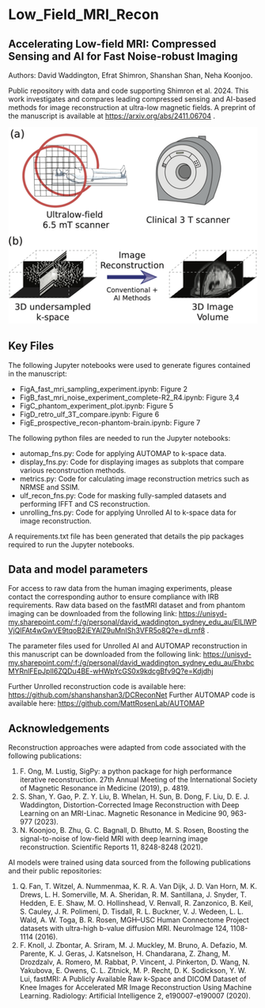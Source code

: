 # Low_Field_MRI_Recon

## Accelerating Low-field MRI: Compressed Sensing and AI for Fast Noise-robust Imaging

Authors: David Waddington, Efrat Shimron, Shanshan Shan, Neha Koonjoo.

Public repository with data and code supporting Shimron et al. 2024. This work investigates and compares leading compressed sensing and AI-based methods for image reconstruction at ultra-low magnetic fields. A preprint of the manuscript is available at https://arxiv.org/abs/2411.06704 . 

![Reconstruction accuracy across field strengths](overview.png)

## Key Files

The following Jupyter notebooks were used to generate figures contained in the manuscript:
- FigA_fast_mri_sampling_experiment.ipynb: Figure 2
- FigB_fast_mri_noise_experiment_complete-R2_R4.ipynb: Figure 3,4
- FigC_phantom_experiment_plot.ipynb: Figure 5
- FigD_retro_ulf_3T_compare.ipynb: Figure 6
- FigE_prospective_recon-phantom-brain.ipynb: Figure 7

The following python files are needed to run the Jupyter notebooks:
- automap_fns.py: Code for applying AUTOMAP to k-space data.
- display_fns.py: Code for displaying images as subplots that compare various reconstruction methods.
- metrics.py: Code for calculating image reconstruction metrics such as NRMSE and SSIM.
- ulf_recon_fns.py: Code for masking fully-sampled datasets and performing IFFT and CS reconstruction.
- unrolling_fns.py: Code for applying Unrolled AI to k-space data for image reconstruction.

A requirements.txt file has been generated that details the pip packages required to run the Jupyter notebooks.

## Data and model parameters

For access to raw data from the human imaging experiments, please contact the corresponding author to ensure compliance with IRB requirements. Raw data based on the fastMRI dataset and from phantom imaging can be downloaded from the following link: https://unisyd-my.sharepoint.com/:f:/g/personal/david_waddington_sydney_edu_au/ElLlWPVjQlFAt4wGwVE9tqoB2iEYAlZ9uMnISh3VFR5o8Q?e=dLrnf8 . 

The parameter files used for Unrolled AI and AUTOMAP reconstruction in this manuscript can be downloaded from the following link: https://unisyd-my.sharepoint.com/:f:/g/personal/david_waddington_sydney_edu_au/EhxbcMYRnlFEpJplI6ZQDu4BE-wHWpYcGS0x9kdcgBfv9Q?e=Kdjdhj

Further Unrolled reconstruction code is available here: https://github.com/shanshanshan3/DCReconNet
Further AUTOMAP code is available here: https://github.com/MattRosenLab/AUTOMAP


## Acknowledgements

Reconstruction approaches were adapted from code associated with the following publications:
1. F. Ong, M. Lustig, SigPy: a python package for high performance iterative reconstruction. 27th Annual Meeting of the International Society of Magnetic Resonance in Medicine (2019), p. 4819.
2. S. Shan, Y. Gao, P. Z. Y. Liu, B. Whelan, H. Sun, B. Dong, F. Liu, D. E. J. Waddington, Distortion-Corrected Image Reconstruction with Deep Learning on an MRI-Linac. Magnetic Resonance in Medicine 90, 963-977 (2023).
3. N. Koonjoo, B. Zhu, G. C. Bagnall, D. Bhutto, M. S. Rosen, Boosting the signal-to-noise of low-field MRI with deep learning image reconstruction. Scientific Reports 11, 8248-8248 (2021). 

AI models were trained using data sourced from the following publications and their public repositories:
1. Q. Fan, T. Witzel, A. Nummenmaa, K. R. A. Van Dijk, J. D. Van Horn, M. K. Drews, L. H. Somerville, M. A. Sheridan, R. M. Santillana, J. Snyder, T. Hedden, E. E. Shaw, M. O. Hollinshead, V. Renvall, R. Zanzonico, B. Keil, S. Cauley, J. R. Polimeni, D. Tisdall, R. L. Buckner, V. J. Wedeen, L. L. Wald, A. W. Toga, B. R. Rosen, MGH–USC Human Connectome Project datasets with ultra-high b-value diffusion MRI. NeuroImage 124, 1108-1114 (2016).
2. F. Knoll, J. Zbontar, A. Sriram, M. J. Muckley, M. Bruno, A. Defazio, M. Parente, K. J. Geras, J. Katsnelson, H. Chandarana, Z. Zhang, M. Drozdzalv, A. Romero, M. Rabbat, P. Vincent, J. Pinkerton, D. Wang, N. Yakubova, E. Owens, C. L. Zitnick, M. P. Recht, D. K. Sodickson, Y. W. Lui, fastMRI: A Publicly Available Raw k-Space and DICOM Dataset of Knee Images for Accelerated MR Image Reconstruction Using Machine Learning. Radiology: Artificial Intelligence 2, e190007-e190007 (2020).
